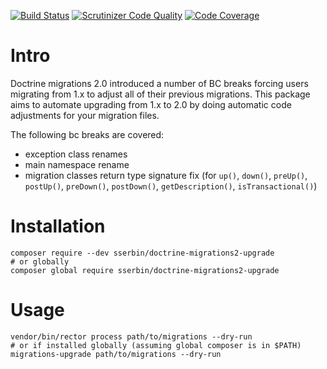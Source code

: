 [![Build Status](https://travis-ci.com/sserbin/doctrine-migrations2-upgrade.svg?branch=master)](https://travis-ci.com/sserbin/doctrine-migrations2-upgrade)
[![Scrutinizer Code Quality](https://scrutinizer-ci.com/g/sserbin/doctrine-migrations2-upgrade/badges/quality-score.png?b=master)](https://scrutinizer-ci.com/g/sserbin/doctrine-migrations2-upgrade/?branch=master)
[![Code Coverage](https://scrutinizer-ci.com/g/sserbin/doctrine-migrations2-upgrade/badges/coverage.png?b=master)](https://scrutinizer-ci.com/g/sserbin/doctrine-migrations2-upgrade/?branch=master)

# Intro
Doctrine migrations 2.0 introduced a number of BC breaks forcing users migrating from 1.x to adjust all of their previous migrations.
This package aims to automate upgrading from 1.x to 2.0 by doing automatic code adjustments for your migration files.

The following bc breaks are covered:
- exception class renames
- main namespace rename
- migration classes return type signature fix (for `up()`, `down()`, `preUp()`, `postUp()`, `preDown()`, `postDown()`, `getDescription()`, `isTransactional()`)

# Installation
```
composer require --dev sserbin/doctrine-migrations2-upgrade
# or globally
composer global require sserbin/doctrine-migrations2-upgrade
```

# Usage
```
vendor/bin/rector process path/to/migrations --dry-run
# or if installed globally (assuming global composer is in $PATH)
migrations-upgrade path/to/migrations --dry-run
```
